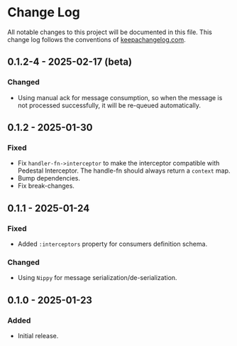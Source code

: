 # Change Log

All notable changes to this project will be documented in this file. This change log follows the conventions
of [keepachangelog.com](http://keepachangelog.com/).

## 0.1.2-4 - 2025-02-17 (beta)

### Changed

- Using manual ack for message consumption, so when the message is not processed successfully, it will be re-queued
  automatically.

## 0.1.2 - 2025-01-30

### Fixed

- Fix `handler-fn->interceptor` to make the interceptor compatible with Pedestal Interceptor. The handle-fn should
  always return a `context` map.
- Bump dependencies.
- Fix break-changes.

## 0.1.1 - 2025-01-24

### Fixed

- Added `:interceptors` property for consumers definition schema.

### Changed

- Using `Nippy` for message serialization/de-serialization.

## 0.1.0 - 2025-01-23

### Added

- Initial release.

